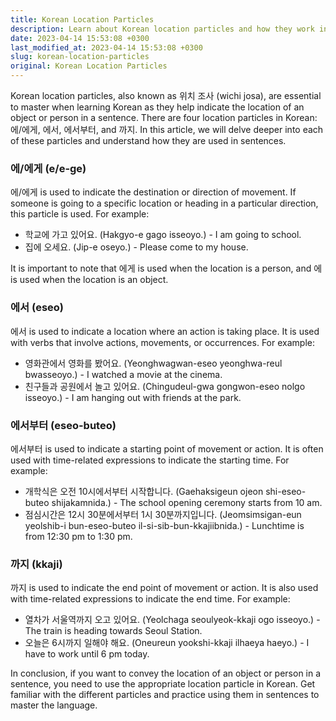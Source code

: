 ```yaml
---
title: Korean Location Particles
description: Learn about Korean location particles and how they work in sentences.
date: 2023-04-14 15:53:08 +0300
last_modified_at: 2023-04-14 15:53:08 +0300
slug: korean-location-particles
original: Korean Location Particles
---
```

Korean location particles, also known as 위치 조사 (wichi josa), are essential to master when learning Korean as they help indicate the location of an object or person in a sentence. There are four location particles in Korean: 에/에게, 에서, 에서부터, and 까지. In this article, we will delve deeper into each of these particles and understand how they are used in sentences.

### 에/에게 (e/e-ge)

에/에게 is used to indicate the destination or direction of movement. If someone is going to a specific location or heading in a particular direction, this particle is used. For example:

- 학교에 가고 있어요. (Hakgyo-e gago isseoyo.) - I am going to school.
- 집에 오세요. (Jip-e oseyo.) - Please come to my house.

It is important to note that 에게 is used when the location is a person, and 에 is used when the location is an object.

### 에서 (eseo)

에서 is used to indicate a location where an action is taking place. It is used with verbs that involve actions, movements, or occurrences. For example:

- 영화관에서 영화를 봤어요. (Yeonghwagwan-eseo yeonghwa-reul bwasseoyo.) - I watched a movie at the cinema.
- 친구들과 공원에서 놀고 있어요. (Chingudeul-gwa gongwon-eseo nolgo isseoyo.) - I am hanging out with friends at the park.

### 에서부터 (eseo-buteo)

에서부터 is used to indicate a starting point of movement or action. It is often used with time-related expressions to indicate the starting time. For example:

- 개학식은 오전 10시에서부터 시작합니다. (Gaehaksigeun ojeon shi-eseo-buteo shijakamnida.) - The school opening ceremony starts from 10 am.
- 점심시간은 12시 30분에서부터 1시 30분까지입니다. (Jeomsimsigan-eun yeolshib-i bun-eseo-buteo il-si-sib-bun-kkajiibnida.) - Lunchtime is from 12:30 pm to 1:30 pm.

### 까지 (kkaji)

까지 is used to indicate the end point of movement or action. It is also used with time-related expressions to indicate the end time. For example:

- 열차가 서울역까지 오고 있어요. (Yeolchaga seoulyeok-kkaji ogo isseoyo.) - The train is heading towards Seoul Station.
- 오늘은 6시까지 일해야 해요. (Oneureun yookshi-kkaji ilhaeya haeyo.) - I have to work until 6 pm today.

In conclusion, if you want to convey the location of an object or person in a sentence, you need to use the appropriate location particle in Korean. Get familiar with the different particles and practice using them in sentences to master the language.